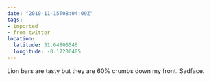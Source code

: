 ```yaml
---
date: "2010-11-15T08:04:09Z"
tags:
- imported
- from-twitter
location:
  latitude: 51.64806546
  longitude: -0.17200405
---
```

Lion bars are tasty but they are 60% crumbs down my front. Sadface.
